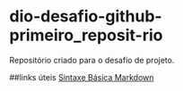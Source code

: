 # dio-desafio-github-primeiro_reposit-rio
Repositório criado para o desafio de projeto.

##links úteis
[Sintaxe Básica Markdown](https://www.markdownguide.org/basic-syntax/)
